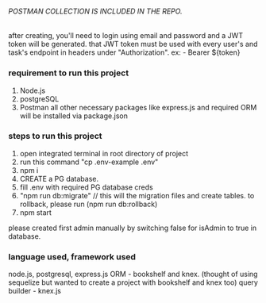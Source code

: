 


###### POSTMAN COLLECTION IS INCLUDED IN THE REPO. ######



after creating, you'll need to login using email and password and a JWT token will be generated.
that JWT token must be used with every user's and task's endpoint in headers under "Authorization".
ex: - Bearer ${token}

### requirement to run this project
1. Node.js
2. postgreSQL
3. Postman
all other necessary packages like express.js and required ORM will be installed via package.json


### steps to run this project
1. open integrated terminal in root directory of project
2. run this command "cp .env-example .env"
3. npm i
4. CREATE a PG database.
5. fill .env with required PG database creds
6. "npm run db:migrate" // this will the migration files and create tables. to rollback, please run (npm run db:rollback)
7. npm start


please created first admin manually by switching false for isAdmin to true in database.

### language used, framework used
node.js, postgresql, express.js
ORM - bookshelf and knex. (thought of using sequelize but wanted to create a project with bookshelf and knex too)
query builder - knex.js


